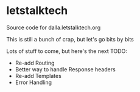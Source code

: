 letstalktech
============

Source code for dalla.letstalktech.org

This is still a bunch of crap, but let's go bits by bits

Lots of stuff to come, but here's the next TODO:

* Re-add Routing
* Better way to handle Response headers
* Re-add Templates
* Error Handling
